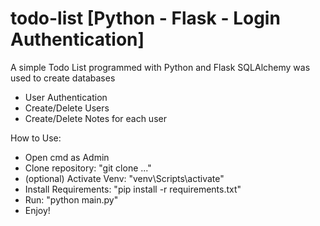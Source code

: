 # todo-list [Python - Flask - Login Authentication]
A simple Todo List programmed with Python and Flask
SQLAlchemy was used to create databases

- User Authentication
- Create/Delete Users
- Create/Delete Notes for each user

How to Use:
  - Open cmd as Admin
  - Clone repository: "git clone ..."
  - (optional) Activate Venv: "venv\Scripts\activate"
  - Install Requirements: "pip install -r requirements.txt"
  - Run: "python main.py"
  - Enjoy!
